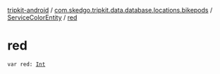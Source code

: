 [tripkit-android](../../index.md) / [com.skedgo.tripkit.data.database.locations.bikepods](../index.md) / [ServiceColorEntity](index.md) / [red](./red.md)

# red

`var red: `[`Int`](https://kotlinlang.org/api/latest/jvm/stdlib/kotlin/-int/index.html)